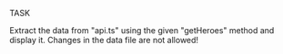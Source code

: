 TASK

Extract the data from "api.ts" using the given "getHeroes" method and display it. Changes in the data file are not allowed!
